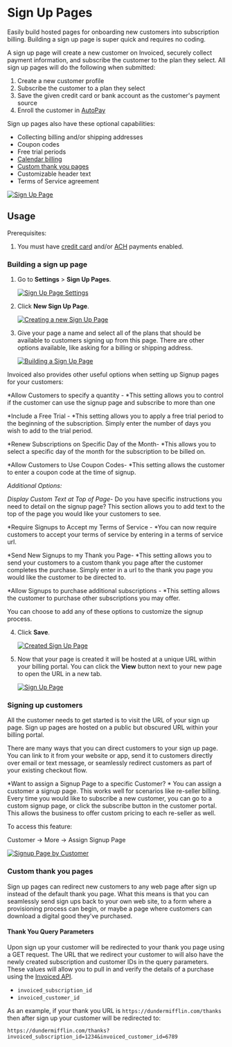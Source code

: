 # Sign Up Pages

Easily build hosted pages for onboarding new customers into subscription billing. Building a sign up page is super quick and requires no coding.

A sign up page will create a new customer on Invoiced, securely collect payment information, and subscribe the customer to the plan they select. All sign up pages will do the following when submitted:

1. Create a new customer profile
2. Subscribe the customer to a plan they select
3. Save the given credit card or bank account as the customer's payment source
4. Enroll the customer in [AutoPay](/docs/payments/autopay)

Sign up pages also have these optional capabilities:

- Collecting billing and/or shipping addresses
- Coupon codes
- Free trial periods
- [Calendar billing](subscription-billing#calendar-billing)
- [Custom thank you pages](#custom-thank-you-pages)
- Customizable header text
- Terms of Service agreement

[![Sign Up Page](../img/sign-up-page.png)](../img/sign-up-page.png)

## Usage

Prerequisites:

1. You must have [credit card](/docs/payments/card) and/or [ACH](/docs/payments/ach) payments enabled.

### Building a sign up page

1. Go to **Settings** > **Sign Up Pages**.

   [![Sign Up Page Settings](../img/sign-up-pages-settings.png)](../img/sign-up-pages-settings.png)

2. Click **New Sign Up Page**.

   [![Creating a new Sign Up Page](../img/sign-up-pages-empty.png)](../img/sign-up-pages-empty.png)

3. Give your page a name and select all of the plans that should be available to customers signing up from this page. There are other options available, like asking for a billing or shipping address.

   [![Building a Sign Up Page](../img/sign-up-pages-new.png)](../img/sign-up-pages-new.png)

  Invoiced also provides other useful options when setting up Signup pages for your customers:

*Allow Customers to specify a quantity - *This setting allows you to control if the customer can use the signup page and subscribe to more than one 

*Include a Free Trial - *This setting allows you to apply a free trial period to the beginning of the subscription. Simply enter the number of days you wish to add to the trial period. 

*Renew Subscriptions on Specific Day of the Month- *This allows you to select a specific day of the month for the subscription to be billed on. 

*Allow Customers to Use Coupon Codes- *This setting allows the customer to enter a coupon code at the time of signup.


*Additional Options:*

*Display Custom Text at Top of Page*- Do you have specific instructions you need to detail on the signup page? This section allows you to add text to the top of the page you would like your customers to see.

*Require Signups to Accept my Terms of Service - *You can now require customers to accept your terms of service by entering in a terms of service url. 

*Send New Signups to my Thank you Page- *This setting allows you to send your customers to a custom thank you page after the customer completes the purchase. Simply enter in a url to the thank you page you would like the customer to be directed to. 

*Allow Signups to purchase additional subscriptions - *This setting allows the customer to purchase other subscriptions you may offer. 


You can choose to add any of these options to customize the signup process.

4. Click **Save**.

   [![Created Sign Up Page](../img/sign-up-pages-created.png)](../img/sign-up-pages-created.png)

5. Now that your page is created it will be hosted at a unique URL within your billing portal. You can click the **View** button next to your new page to open the URL in a new tab.

   [![Sign Up Page](../img/sign-up-page.png)](../img/sign-up-page.png)

### Signing up customers

All the customer needs to get started is to visit the URL of your sign up page. Sign up pages are hosted on a public but obscured URL within your billing portal.

There are many ways that you can direct customers to your sign up page. You can link to it from your website or app, send it to customers directly over email or text message, or seamlessly redirect customers as part of your existing checkout flow.


*Want to assign a Signup Page to a specific Customer? *
You can assign a customer a signup page. This works well for scenarios like re-seller billing. Every time you would like to subscribe a new customer, you can go to a custom signup page, or click the subscribe button in the customer portal. This allows the business to offer custom pricing to each re-seller as well. 

 To access this feature:

  Customer -> More -> Assign Signup Page

   [![Signup Page by Customer](../img/signup-page-by-customer.png)](../img/signup-page-by-customer.png)


### Custom thank you pages

Sign up pages can redirect new customers to any web page after sign up instead of the default thank you page. What this means is that you can seamlessly send sign ups back to your own web site, to a form where a provisioning process can begin, or maybe a page where customers can download a digital good they've purchased.

#### Thank You Query Parameters

Upon sign up your customer will be redirected to your thank you page using a GET request. The URL that we redirect your customer to will also have the newly created subscription and customer IDs in the query parameters. These values will allow you to pull in and verify the details of a purchase using the [Invoiced API](../dev).

- `invoiced_subscription_id`
- `invoiced_customer_id`

As an example, if your thank you URL is `https://dundermifflin.com/thanks` then after sign up your customer will be redirected to:

`https://dundermifflin.com/thanks?invoiced_subscription_id=1234&invoiced_customer_id=6789`